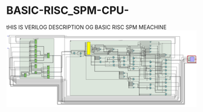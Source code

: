 # BASIC-RISC_SPM-CPU-
tHIS IS VERILOG DESCRIPTION OG BASIC RISC SPM MEACHINE 
![pic1](RISC_SPM.png)
